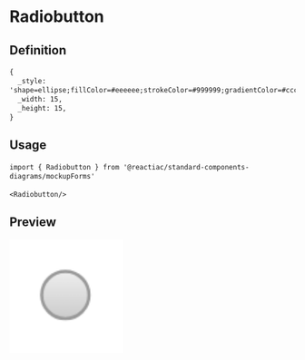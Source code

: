 # Radiobutton

## Definition

```
{
  _style: 'shape=ellipse;fillColor=#eeeeee;strokeColor=#999999;gradientColor=#cccccc;html=1;align=left;spacingLeft=4;fontSize=17;fontColor=#666666;labelPosition=right;shadow=0;',
  _width: 15,
  _height: 15,
}
```

## Usage

```
import { Radiobutton } from '@reactiac/standard-components-diagrams/mockupForms'

<Radiobutton/>
```

## Preview

<img src="./radiobutton.png" width="200"/>
